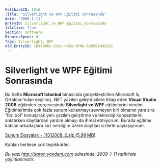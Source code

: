 ```yaml
---
FallbackID: 1916
Title: "Silverlight ve WPF Eğitimi Sonrasında"
date: "2008-1-11"
EntryID: Silverlight_ve_WPF_Egitimi_Sonrasinda
IsActive: True
Section: software
MinutesSpent: 0
Tags: Silverlight, WPF
old.EntryID: 26978882-63cc-445a-9f9e-609591d43282
---
```

# Silverlight ve WPF Eğitimi Sonrasında
Bu hafta **Microsoft İstanbul** binasında gerçekleştirilen Microsoft İş
Ortakları'ndan seçilmiş .NET yazılım geliştiricilere hitap eden **Visual
Studio 2008** eğitimleri çerçevesinde **Silverlight ve WPF**
eğitimlerini verdim. Eğitimlerimde çok fazla sunum kullanmayı sevmeyen
biri olmanın yanı sıra "bol bol" konuşarak yeni yazılım geliştirme ve
teknoloji konseptlerini anlatırken slaytlardan yardım almayı da ihmal
etmiyorum. Burada eğitime katılan arkadaşlara söz verdiğim üzere
slaytları sizlerle paylaşıyorum.

[Sunum Dosyaları - 11012008\_2.zip (5.99
MB)](media/Silverlight_ve_WPF_Egitimi_Sonrasinda/11012008_2.zip)

Katılan herkese çok teşekkürler.



*Bu yazi http://daron.yondem.com adresinde, 2008-1-11 tarihinde yayinlanmistir.*

